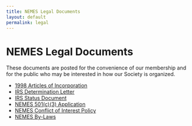```yaml
---
title: NEMES Legal Documents
layout: default
permalink: legal
---
```


# NEMES Legal Documents

These documents are posted for the convenience of our membership and for the public who may be interested in how our Society is organized.

 + [1998 Articles of Incorporation](/legal/1998_Articles_of_Incorporation.pdf)
 + [IRS Determination Letter](/legal/IRS_Determination_Letter.pdf)
 + [IRS Status Document](/legal/IRS_Status.pdf)
 + [NEMES 501(c)(3) Application](/legal/NEMES_501(c)(3)_Application.pdf)
 + [NEMES Conflict of Interest Policy](/legal/NEMES_Conflict_of_Interest.docx)
 + [NEMES By-Laws](/legal/nemes_bylaws_Rev_A.pdf)
